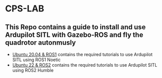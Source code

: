 # CPS-LAB
## This Repo contains a guide to install and use Ardupilot SITL with Gazebo-ROS and fly the quadrotor autonmusly
- [Ubuntu 20.04 & ROS1](Ubuntu_20.04_&_ROS1/README.md) contains the required tutorials to use Ardupilot SITL using ROS1 Noetic
- [Ubuntu 22 & ROS2](Ubuntu_22_&_ROS2/README.md) contains the required tutorials to use Ardupilot SITL using ROS2 Humble